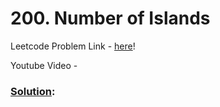 # 200. Number of Islands

Leetcode Problem Link - [here](https://leetcode.com/problems/number-of-islands/description/?envType=study-plan-v2&envId=top-100-liked)!

Youtube Video - 

### [Solution]():

```cpp


```